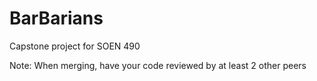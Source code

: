 # BarBarians
Capstone project for SOEN 490

Note: When merging, have your code reviewed by at least 2 other peers
